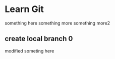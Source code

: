 # Learn Git
something here
something more
something more2

## create local branch 0
modified someting here
